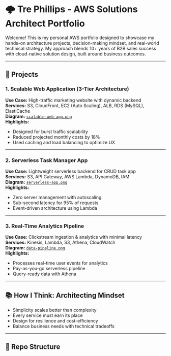 # 🌩️ Tre Phillips - AWS Solutions Architect Portfolio

Welcome! This is my personal AWS portfolio designed to showcase my hands-on architecture projects, decision-making mindset, and real-world technical strategy. My approach blends 10+ years of B2B sales success with cloud-native solution design, built around business outcomes.

---

## 🔧 Projects

### 1. Scalable Web Application (3-Tier Architecture)
**Use Case:** High-traffic marketing website with dynamic backend  
**Services:** S3, CloudFront, EC2 (Auto Scaling), ALB, RDS (MySQL), ElastiCache  
**Diagram:** [`scalable-web-app.png`](./diagrams/scalable-web-app.png)  
**Highlights:**
- Designed for burst traffic scalability
- Reduced projected monthly costs by 18%
- Used caching and load balancing to optimize UX

---

### 2. Serverless Task Manager App
**Use Case:** Lightweight serverless backend for CRUD task app  
**Services:** S3, API Gateway, AWS Lambda, DynamoDB, IAM  
**Diagram:** [`serverless-app.png`](./diagrams/serverless-app.png)  
**Highlights:**
- Zero server management with autoscaling
- Sub-second latency for 95% of requests
- Event-driven architecture using Lambda

---

### 3. Real-Time Analytics Pipeline
**Use Case:** Clickstream ingestion & analytics with minimal latency  
**Services:** Kinesis, Lambda, S3, Athena, CloudWatch  
**Diagram:** [`data-pipeline.png`](./diagrams/data-pipeline.png)  
**Highlights:**
- Processes real-time user events for analytics
- Pay-as-you-go serverless pipeline
- Query-ready data with Athena

---

## 📚 How I Think: Architecting Mindset
- Simplicity scales better than complexity
- Every service must earn its place
- Design for resilience and cost-efficiency
- Balance business needs with technical tradeoffs

---

## 📁 Repo Structure

